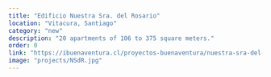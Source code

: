 ```yaml
---
title: "Edificio Nuestra Sra. del Rosario"
location: "Vitacura, Santiago"
category: "new"
description: "20 apartments of 106 to 375 square meters."
order: 0
link: "https://ibuenaventura.cl/proyectos-buenaventura/nuestra-sra-del-rosario-vitacura/"
image: "projects/NSdR.jpg"
---
```


